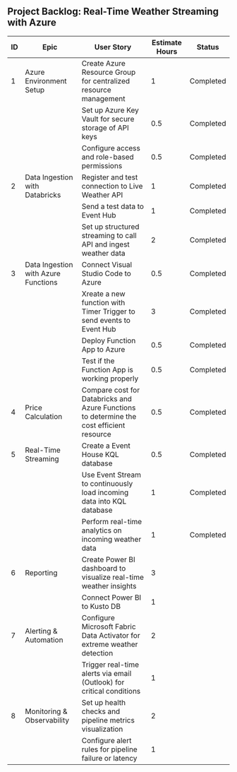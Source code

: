 ## Project Backlog: Real-Time Weather Streaming with Azure


| ID  | Epic                          | User Story                                                                 | Estimate Hours | Status          |
|-----|-------------------------------|----------------------------------------------------------------------------|----------------|-----------------|
| 1   | Azure Environment Setup       | Create Azure Resource Group for centralized resource management            | 1              |Completed        |
|     |                               | Set up Azure Key Vault for secure storage of API keys                      | 0.5            |Completed        |
|     |                               | Configure access and role-based permissions                                | 0.5            |Completed        |
| 2   | Data Ingestion with Databricks| Register and test connection to Live Weather API                           | 1              |Completed        |
|     |                               | Send a test data to Event Hub                                              | 1              |Completed        |
|     |                               | Set up structured streaming to call API and ingest weather data            | 2              |Completed        |
| 3   | Data Ingestion with Azure Functions | Connect Visual Studio Code to Azure                                  | 0.5            |Completed        |
|     |                               | Xreate a new function with Timer Trigger to send events to Event Hub       | 3              |Completed        |
|     |                               | Deploy Function App to Azure                                               | 0.5            |Completed        |
|     |                               | Test if the Function App is working properly                               | 0.5            |Completed        |
| 4   |Price Calculation              | Compare cost for Databricks and Azure Functions to determine the cost efficient resource| 0.5            |Completed        |
| 5   | Real-Time Streaming           | Create a Event House KQL database                                          | 0.5            |Completed        |
|     |                               | Use Event Stream to continuously load incoming data into KQL database      | 1              |Completed        |
|     |                               | Perform real-time analytics on incoming weather data                       | 1              |Completed        |
| 6   | Reporting                     | Create Power BI dashboard to visualize real-time weather insights          | 3              |        |
|     |                               | Connect Power BI to Kusto DB                                               | 1              |        |
| 7   | Alerting & Automation         | Configure Microsoft Fabric Data Activator for extreme weather detection    | 2              |        |
|     |                               | Trigger real-time alerts via email (Outlook) for critical conditions       | 1              |        |
| 8   | Monitoring & Observability    | Set up health checks and pipeline metrics visualization                    | 2              |        |
|     |                               | Configure alert rules for pipeline failure or latency                      | 1              |        |
